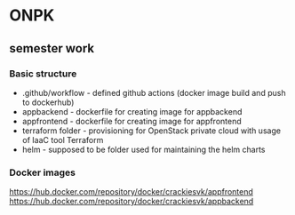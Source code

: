 # ONPK

## semester work

### Basic structure

- .github/workflow - defined github actions (docker image build and push to dockerhub)
- appbackend - dockerfile for creating image for appbackend
- appfrontend - dockerfile for creating image for appfrontend
- terraform folder - provisioning for OpenStack private cloud with usage of IaaC tool Terraform
- helm - supposed to be folder used for maintaining the helm charts

### Docker images

https://hub.docker.com/repository/docker/crackiesvk/appfrontend
https://hub.docker.com/repository/docker/crackiesvk/appbackend
